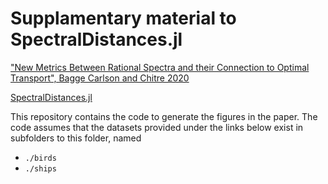 # Supplamentary material to SpectralDistances.jl

["New Metrics Between Rational Spectra and their Connection to Optimal Transport", Bagge Carlson and Chitre 2020](http://arxiv.org/abs/2004.09152)

[SpectralDistances.jl](https://github.com/baggepinnen/SpectralDistances.jl)

This repository contains the code to generate the figures in the paper. The code assumes that the datasets provided under the links below exist in subfolders to this folder, named
- `./birds`
- `./ships`
